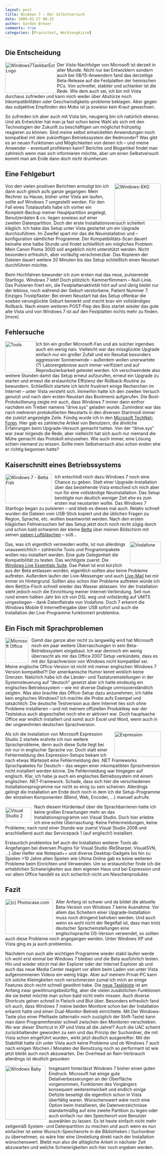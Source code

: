 ```yaml
---
layout: post
title: Windows 7 – Der Selbstversuch
date: 2009-01-27 00:25
author: Gordon Breuer
comments: true
categories: [Praxistest, Werkzeugkiste]
---
```

<h2>Die Entscheidung</h2>
<p><img style="border-right: 0px; border-top: 0px; display: inline; margin: 0px; border-left: 0px; border-bottom: 0px" title="Windows7TaskbarExtLogo" src="http://anheledirwp.blob.core.windows.net/wordpress/2009/01/Windows7TaskbarExtLogo_3.png" border="0" alt="Windows7TaskbarExtLogo" width="168" height="100" align="left" /> Der Vista-Nachfolger von Microsoft ist derzeit in aller Munde. Nicht nur bei Entwicklern sondern auch bei 08/15-Anwendern fand das derzeitige Beta-Release auf die Festplatten der heimischen PCs. Von schneller, stabiler und schlanker ist die Rede. Wie dem auch sei, ich bin mit Vista durchaus zufrieden und kann mich weder &uuml;ber Abst&uuml;rze noch Inkompatibilit&auml;ten oder Geschwindigkeits-probleme beklagen. Aber gegen das subjektive Empfinden des Mobs ist ja sowieso kein Kraut gewachsen.</p>
<p>So zufrieden ich aber auch mit Vista bin, neugierig bin ich nat&uuml;rlich ebenso. Und als Entwickler hat man ja fast schon keine Wahl als sich mit den Technologien der Zukunft zu besch&auml;ftigen um m&ouml;glichst fr&uuml;hzeitig reagieren zu k&ouml;nnen. Sind meine selbst entwickelten Anwendungen noch kompatibel mit dem zuk&uuml;nftigen Betriebssystem der Redmonder? Was gibt es an neuen Funktionen und M&ouml;glichkeiten von denen ich &ndash; und meine Anwender &ndash; eventuell profitieren kann? Berichte und Blogartikel findet man zahlreich wenn man sich informieren m&ouml;chte, aber um einen Selbstversuch kommt man am Ende dann doch nicht drumherum.</p>
<h2>Eine Fehlgeburt</h2>
<p><a rel="lightbox" href="http://static.gordon-breuer.de/img/Windows7ManagedTaskbarAPI_9672/Windows-EKG_4.jpg"><img style="border-right: 0px; border-top: 0px; display: inline; margin: 0px 0px 0px 10px; border-left: 0px; border-bottom: 0px" title="Windows-EKG" src="http://anheledirwp.blob.core.windows.net/wordpress/2009/01/Windows-EKG_thumb_1.jpg" border="0" alt="Windows-EKG" width="150" height="119" align="right" /></a> Von den vielen positiven Berichten ermutigt bin ich dann auch gleich aufs ganze gegangen: Mein Rechner zu Hause, bisher unter Vista am laufen, sollte auf Windows 7 umgestellt werden. F&uuml;r den Fall eines Totalausfalls habe ich vorher ein Komplett-Backup meiner Hauptpartition angelegt, Benutzerdaten &amp; co. liegen sowieso auf einer zweiten Datenpartition. Doch der erste Installationsversuch scheitert kl&auml;glich. Ich habe das Setup unter Vista gestartet um ein Upgrade durchzuf&uuml;hren. Im Zweifel spart mir das die Neuinstallation und &ndash;konfiguration s&auml;mtlicher Programme. Der Kompatibilit&auml;ts-Scan dauert beinahe eine halbe Stunde und findet schlie&szlig;lich ein m&ouml;gliches Problem: Mein Canon Pixma 3000 soll angeblich nicht unterst&uuml;tzt werden. Nicht besonders erfreulich, aber vorl&auml;ufig verschmerzbar. Das Kopieren der Dateien dauert weitere 20 Minuten bis das Setup schlie&szlig;lich einen Neustart durchf&uuml;hren m&ouml;chte.</p>
<p>Beim Hochfahren bewunder ich zum ersten mal das neue, pulsierende Startlogo. Windows 7 lebt! Doch pl&ouml;tzlich: Kammerflimmern &ndash; Null-Linie. Das Pulsieren friert ein, die Festplattenaktivit&auml;t h&ouml;rt auf und &uuml;brig bleibt nur der leblose, noch w&auml;hrend der Geburt verstorbene, Patient Nummer 7. Einziges Trostpflaster: Bei einem Neustart hat das Setup offenbar die soeben verungl&uuml;ckte Geburt bemerkt und macht brav ein vollst&auml;ndiges Rollback. Nach einem weiteren POST-Piep des Bios startet wieder das gute alte Vista und von Windows 7 ist auf den Festplatten nichts mehr zu finden. [more]</p>
<h2>Fehlersuche</h2>
<p><a rel="lightbox" href="http://static.gordon-breuer.de/img/Windows7ManagedTaskbarAPI_9672/Tools_2.png"><img style="border-right: 0px; border-top: 0px; display: inline; margin-left: 0px; border-left: 0px; margin-right: 0px; border-bottom: 0px" title="Tools" src="http://anheledirwp.blob.core.windows.net/wordpress/2009/01/Tools_thumb.png" border="0" alt="Tools" width="100" height="100" align="left" /></a> Ich bin ein gro&szlig;er Microsoft-Fan und als solcher irgendwo auch ein wenig naiv. Vielleicht war das missgl&uuml;ckte Upgrade einfach nur ein gro&szlig;er Zufall und ein Resultat besonders aggressiver Sonnenwinde &ndash; au&szlig;erdem wollen unerwartete (?) Laborergebnisse auch immer verifiziert und auf Reproduzierbarkeit getestet werden. Ich verschwendete also weitere Stunden damit das Setup erneut aufzurufen, erneut ein Upgrade zu starten und erneut die erstaunliche Effizienz der Rollback-Routine zu bewundern. Schlie&szlig;lich startete ich leicht frustriert einige Recherchen im Internet &ndash; unter Vista versteht sich. Immerhin hatte ich den zweiten Versuch genutzt und nach dem ersten Neustart das Bootmen&uuml; aufgerufen. Die Boot-Protokollierung zeigte mir auch, dass Windows 7 immer dann einfror nachdem ein Treiber namens &ldquo;drive.sys&rdquo; geladen wurde. Zumindest war das nach mehreren protokollierten Neustarts in den diversen Startmodi immer die zuletzt angezeigte Zeile. F&uuml;ndig wurde ich in den <a href="http://social.technet.microsoft.com/Forums/en/category/w7itpro/" target="_blank">Microsoft TechNet-Foren</a>. Hier gab es zahlreiche Artikel von Benutzern, die &auml;hnliche Erfahrungen beim Upgrade-Versuch gemacht hatten. Von der &ldquo;drive.sys&rdquo; war zwar nirgends die Rede, aber vielleicht hat sich auch nur niemand die M&uuml;he gemacht das Protokoll einzusehen. Wie auch immer, eine L&ouml;sung schien niemand zu wissen. Sollte mein Selbstversuch also schon enden ehe er richtig begonnen hatte?</p>
<h2>Kaiserschnitt eines Betriebssystems</h2>
<p><a rel="lightbox" href="http://static.gordon-breuer.de/img/Windows7ManagedTaskbarAPI_9672/img24_2.jpg"><img style="border-right: 0px; border-top: 0px; display: inline; margin: 0px 10px 0px 0px; border-left: 0px; border-bottom: 0px" title="Windows 7 - Betta Fish" src="http://anheledirwp.blob.core.windows.net/wordpress/2009/01/img24_thumb.jpg" border="0" alt="Windows 7 - Betta Fish" width="150" height="94" align="left" /></a> Ich entschlo&szlig; mich dazu Windows 7 noch eine Chance zu geben. Statt einer Upgrade-Installation &uuml;ber das bestehende Vista entschied ich mich aber nun f&uuml;r eine vollst&auml;ndige Neuinstallation. Das Setup ben&ouml;tigte nun deutlich weniger Zeit ehe es zum ersten mal neustarten wollte. Das Windows 7 Startlogo began zu pulsieren &ndash; und blieb es dieses mal auch. Relativ schnell wurden die Dateien vom USB-Stick kopiert und die &uuml;blichen Fragen zu Region, Sprache, etc. wollten beantwortet werden. Nach den ersten kl&auml;glichen Fehlversuchen lief das Setup jetzt doch noch recht z&uuml;gig durch und schon bald schwamm der kleine <a href="http://de.wikipedia.org/wiki/Siamesischer_Kampffisch" target="_blank">Betta</a> &uuml;ber meinen Bildschirm mit seinen <a href="http://blogs.technet.com/sieben/archive/2009/01/15/neues-maskottchen-f-r-windows-7.aspx" target="_blank">sieben Luftbl&auml;schen</a> &ndash; s&uuml;&szlig;&hellip;</p>
<p><img style="border-right: 0px; border-top: 0px; display: inline; margin: 0px 0px 0px 10px; border-left: 0px; border-bottom: 0px" title="Vodafone" src="http://anheledirwp.blob.core.windows.net/wordpress/2009/01/Vodafone_3.jpg" border="0" alt="Vodafone" width="100" height="72" align="right" /> Das, was ich eigentlich vermeiden wollte, ist nun allerdings unausweichlich &ndash; zahlreiche Tools und Programmpakete wollen neu installiert werden. Eine gute Gelegenheit die Kompatibilit&auml;t zu testen. Das wichtigste zuerst: Die <a href="http://download.live.com/" target="_blank">Windows Live Essentials Suite</a>. Das Paket ist erst k&uuml;rzlich aus der Beta entlassen worden, eigentlich sollten also keine Probleme auftreten. Au&szlig;erdem laufen der Live-Messenger und auch <a href="http://old.gordon-breuer.de/post/2008/09/27/E-Mail-Regeln-in-Windows-Live-Mail-(Beta)-erstellen.aspx" target="_blank">Live-Mail</a> bei mir immer im Hintergrund. Sollten also schon hier Probleme auftreten w&uuml;rde ich dem Bet(t)a-Fisch schnell wieder das Wasser ablassen. Vor der Installation steht jedoch noch die Einrichtung meiner Internet-Verbindung. Seit nun rund einem halben Jahr bin ich von DSL weg und vollst&auml;ndig auf UMTS umgestiegen &ndash; dank Datenflatrate von Vodafone. Doch 7 erkennt die Windows Mobile 6 Internetfreigabe &uuml;ber USB sofort und auch die Installation der Live-Programme funktioniert problemlos.</p>
<h2>Ein Fisch mit Sprachproblemen</h2>
<p><img style="border-right: 0px; border-top: 0px; display: inline; margin: 0px 10px 0px 0px; border-left: 0px; border-bottom: 0px" title="Microsoft Office" src="http://old.gordon-breuer.de/wp-content/uploads/2009/01/Microsoft%20Office_3.gif" border="0" alt="Microsoft Office" width="75" height="81" align="left" /> Damit das ganze aber nicht zu langweilig wird hat Microsoft noch ein paar weitere &Uuml;berraschungen in sein Beta-Betriebssystem eingebaut. Ich war dennoch ein wenig &uuml;berrascht als mir das Office 2007 Setup verk&uuml;ndete, dass es mit der Sprachversion von Windows nicht kompatibel sei. Meine englische Office-Version ist nicht mit meiner englischen Windows 7 Version kompatibel?! Der amerikanische Humor kennt wirklich keine Grenzen. Nat&uuml;rlich habe ich die L&auml;nder- und Tastatureinstellungen in der Systemsteuerung auf &ldquo;deutsch&rdquo; gesetzt aber ich hatte eindeutig ein englisches Betriebssystem &ndash; wie mir diverse Dialoge unmissverst&auml;ndlich zeigten. Was also brachte das Office-Setup dazu anzunehmen, ich h&auml;tte kein englisches Windows? Ich machte die Probe aufs Exempel und tats&auml;chlich: Die deutsche Testversion aus dem Internet lies sich ohne Probleme installieren &ndash; und mit meinem offiziellen Produktkey war der Teststatus auch abgeschaltet noch ehe er aktiviert war. Doch hauptsache Office war endlich installiert und somit auch Excel und Word, wenn auch in der ungewohnten deutschen Sprachversion.</p>
<p><img style="border-right: 0px; border-top: 0px; display: inline; margin: 0px 0px 0px 10px; border-left: 0px; border-bottom: 0px" title="Expression" src="http://anheledirwp.blob.core.windows.net/wordpress/2009/01/Expression_3.png" border="0" alt="Expression" width="150" height="82" align="right" /> Als ich die Installation von Microsoft Expression Studio 2 startete erahnte ich nun weitere Sprachprobleme, denn auch diese Suite liegt bei mir nur in englischer Sprache vor. Doch statt einer Fehlermeldung des Expression-Setups bekam ich nach etwas Wartezeit eine Fehlermeldung des .NET Frameworks Sprachpaketes f&uuml;r Deutsch &ndash; das wegen einer inkompatiblen Sprachversion nicht installiert werden k&ouml;nne. Die Fehlermeldung war hingegen auf englisch. Klar, ich habe ja auch ein englisches Betriebssystem mit einem englischen .NET-Framework. Schade, dass sich hier die verschiedenen Installationsprogramme nur nicht so einig zu sein scheinen. Allerdings gelingt die Installation am Ende doch noch in dem ich die Setup-Programme der einzelnen Komponenten (Blend, Web, Encoder, &hellip;) manuell aufrufe.</p>
<p><img style="border-right: 0px; border-top: 0px; display: inline; margin: 10px 10px 0px 0px; border-left: 0px; border-bottom: 0px" title="Visual Studio 2" src="http://old.gordon-breuer.de/wp-content/uploads/2009/01/Visual%20Studio%202_3.png" border="0" alt="Visual Studio 2" width="84" height="50" align="left" /> Nach diesem H&uuml;rdenlauf &uuml;ber die Sprachbarrieren hatte ich keine gro&szlig;en Erwartungen mehr an das Installationsprogramm von Visual Studio. Doch hier erlebte ich eine echte &Uuml;berraschung: Keine Fehlermeldungen, keine Probleme; nach rund einer Stunde war zuerst Visual Studio 2008 und anschlie&szlig;end auch das Servicepack 1 (auf englisch!) installiert.</p>
<p>Erstaunlich problemlos lief auch die Installation weiterer Tools ab: Angefangen bei diversen Plugins f&uuml;r Visual Studio (ReSharper, VisualSVN, &hellip;) &uuml;ber Helfer wie Notepad++ und diverse Desktop-Gadgets bis hin zu Spielen &gt;10 Jahre alten Spielen wie Ultima Online gab es keine weiteren Probleme beim Einrichten und Verwenden. Um so erstaunlicher finde ich die erheblichen Schwierigkeiten aus dem eigenen Haus und bei Expression und vor allem Office handelt es sich sicherlich nicht um Nieschenprodukte.</p>
<h2>Fazit</h2>
<p><img style="border-right: 0px; border-top: 0px; display: inline; margin: 0px 10px 0px 0px; border-left: 0px; border-bottom: 0px" title="(c) Photocase.com" src="http://anheledirwp.blob.core.windows.net/wordpress/2009/01/photocase4bwya24bv644_3.jpg" border="0" alt="(c) Photocase.com" width="154" height="113" align="left" /> Aller Anfang ist schwer und da bildet die aktuelle Beta-Version von Windows 7 keine Ausnahme. Vor allem das Scheitern einer Upgrade-Installation muss noch dringend behoben werden. Und auch wenn es wohl nicht der Regelfall ist, dass man trotz deutscher Spracheinstellungen eine englischsprache OS-Version verwendet, so sollten auch diese Probleme noch angegangen werden. Unter Windows XP und Vista ging es ja auch problemlos.</p>
<p>Nachdem nun auch alle wichtigen Programme wieder stabil laufen werde ich wohl erst einmal bei Windows 7 bleiben und die Beta ausf&uuml;hrlich testen. Hin und wieder st&uuml;rzt mal der Explorer oder der Internet Explorer ab und auch das neue Media Center reagiert vor allem beim Laden von unter Vista aufgenommenen Videos ein wenig tr&auml;ge. Aber auf meinem Privat-PC kann ich solche Kleinigkeiten noch verschmerzen zumal ich mich an einige Features doch recht schnell gew&ouml;hnt habe. Die <a href="http://old.gordon-breuer.de/post/2008/09/27/E-Mail-Regeln-in-Windows-Live-Mail-(Beta)-erstellen.aspx" target="_blank">neue Taskleiste</a> ist am Anfang zwar gew&ouml;hnungsbed&uuml;rftig, aber die vielen zus&auml;tzlichen Funktionen die sie bietet m&ouml;chte man schon bald nicht mehr missen. Auch diverse Shortcuts gehen schnell in Fleisch und Blut &uuml;ber. Besonders erfreulich fand ich auch, dass Windows 7 meine beiden Monitore schon bei der Installation erkannt hatte und einen Dual-Monitor-Betrieb einrichtete. Mit Der Windows-Taste plus einer Pfeiltaste (alternativ noch zuz&uuml;glich der Shift-Taste) kann man dann Programmfenster schnell zwischen den Monitoren verschieben. Wo war dieser Shortcut in XP und Vista all die Jahre!? Auch die UAC scheint zur&uuml;ckhaltender geworden zu sein und das Prinzip der Suchordner, die mit Vista schon eingef&uuml;hrt wurden, wirkt jetzt deutlich ausgereifter. Mit der Stabilit&auml;t hatte ich unter Vista auch keine Probleme und ob Windows 7 auch nach einigen Wochen / Monaten der Benutzung noch so performant ist wie jetzt bleibt auch noch abzuwarten. Der Overhead an Ram-Verbrauch allerdings ist deutlich gesunken</p>
<p><img style="border-right: 0px; border-top: 0px; display: inline; margin: 0px 10px 0px 0px; border-left: 0px; border-bottom: 0px" title="Windows Baby" src="http://anheledirwp.blob.core.windows.net/wordpress/2009/01/Vista-Baby_3.jpg" border="0" alt="Windows Baby" width="131" height="174" align="left" /> Insgesamt hinterl&auml;sst Windows 7 bisher einen guten Eindruck. Microsoft hat einige gute Detailverbesserungen an der Oberfl&auml;che vorgenommen, Funktionen des Vorg&auml;ngers konsequent weiterentwickelt und endlich einige Defizite beseitigt die eigentlich schon in Vista &uuml;berf&auml;llig waren. W&uuml;nschenswert w&auml;re noch eine Option beim Installieren, die Datenverzeichnisse standartm&auml;&szlig;ig auf eine zweite Partition zu legen oder auch einfach nur den Speicherort vom Benutzer ausw&auml;hlen zu lassen. Es ist heute einfach nicht mehr zeitgem&auml;&szlig; System- und Datenpartition zu mischen und auch wenn es nun einfacher ist seine Wunsch-Speicherorte in die Bibliotheken / Suchordner zu &uuml;bernehmen, so w&auml;re hier eine Umstellung direkt nach der Installation w&uuml;nschenswert. Bleibt nun also die allt&auml;gliche Arbeit in n&auml;chster Zeit abzuwarten und welche Schwierigkeiten sich hier noch ergeben werden.</p>
